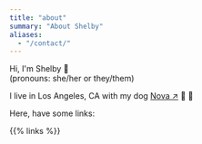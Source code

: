 ```yaml
---
title: "about"
summary: "About Shelby"
aliases:
  - "/contact/"
---
```


Hi, I'm Shelby 👋  
(pronouns: she/her or they/them)  

I live in Los Angeles, CA with my dog [Nova ↗](https://nova.spees.dev) 🐶 🐾

Here, have some links:

{{% links %}}
